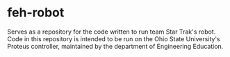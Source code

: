 # feh-robot
Serves as a repository for the code written to run team Star Trak's robot.
Code in this repository is intended to be run on the Ohio State University's Proteus controller, maintained by the department of Engineering Education.
